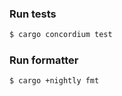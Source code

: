 ### Run tests

```bash
$ cargo concordium test
```

### Run formatter

```bash
$ cargo +nightly fmt
```
